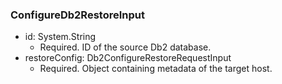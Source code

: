 ### ConfigureDb2RestoreInput


- id: System.String
  - Required. ID of the source Db2 database.
- restoreConfig: Db2ConfigureRestoreRequestInput
  - Required. Object containing metadata of the target host.
